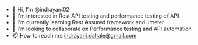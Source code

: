 - 👋 Hi, I’m @indrayani02
- 👀 I’m interested in Rest API testing and performance testing of API
- 🌱 I’m currently learning Rest Assured framework and Jmeter
- 💞️ I’m looking to collaborate on Performance testing and API automation
- 📫 How to reach me indrayani.dahale@gmail.com

<!---
indrayani02/indrayani02 is a ✨ special ✨ repository because its `README.md` (this file) appears on your GitHub profile.
You can click the Preview link to take a look at your changes.
--->
